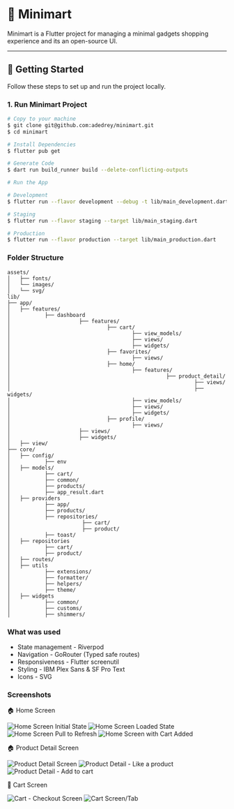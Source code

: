# 🛒 Minimart

Minimart is a Flutter project for managing a minimal gadgets shopping experience and its an open-source UI.

---

## 🚀 Getting Started

Follow these steps to set up and run the project locally.

### 1. Run Minimart Project

```sh
# Copy to your machine
$ git clone git@github.com:adedrey/minimart.git
$ cd minimart

# Install Dependencies
$ flutter pub get

# Generate Code
$ dart run build_runner build --delete-conflicting-outputs

# Run the App 

# Development
$ flutter run --flavor development --debug -t lib/main_development.dart

# Staging
$ flutter run --flavor staging --target lib/main_staging.dart

# Production
$ flutter run --flavor production --target lib/main_production.dart
```

### Folder Structure

```
assets/
│   ├── fonts/
│   └── images/
│   └── svg/
lib/
├── app/
│   ├── features/
│           ├── dashboard
│                      ├── features/
│                               ├── cart/
│                                       ├── view_models/
│                                       ├── views/
│                                       ├── widgets/
│                               ├── favorites/
│                                       ├── views/
│                               ├── home/
│                                       ├── features/
│                                                  ├── product_detail/
│                                                           ├── views/
│                                                           ├── widgets/
│                                       ├── view_models/
│                                       ├── views/
│                                       ├── widgets/
│                               ├── profile/
│                                       ├── views/
│                      ├── views/
│                      ├── widgets/
│   ├── view/
├── core/
│   ├── config/
│           ├── env     
│   ├── models/
│           ├── cart/
│           ├── common/
│           ├── products/
│           ├── app_result.dart
│   ├── providers
│           ├── app/
│           ├── products/
│           ├── repositories/
│                       ├── cart/
│                       ├── product/
│           ├── toast/
│   ├── repositories
│           ├── cart/
│           ├── product/
│   ├── routes/
│   ├── utils
│           ├── extensions/
│           ├── formatter/
│           ├── helpers/
│           ├── theme/
│   ├── widgets
│           ├── common/
│           ├── customs/
│           ├── shimmers/
```
### What was used

- State management - Riverpod
- Navigation - GoRouter (Typed safe routes)
- Responsiveness - Flutter screenutil
- Styling - IBM Plex Sans & SF Pro Text
- Icons - SVG


### Screenshots

🏠 Home Screen

![Home Screen Initial State](screenshots/HomeScreen-Loading.png)
![Home Screen Loaded State](screenshots/HomeScreen-Loaded.png)
![Home Screen Pull to Refresh](screenshots/HomeScreen-Loading-Refresh.png)
![Home Screen with Cart Added](screenshots/HomeScreen-CartAdded.png)

🏠 Product Detail Screen

![Product Detail Screen](screenshots/ProductDetail.png)
![Product Detail - Like a product](screenshots/ProductDetail-FavoriteAdded.png)
![Product Detail - Add to cart](screenshots/ProductDetail-CartAdded.png)

🛒 Cart Screen

![Cart - Checkout Screen](screenshots/Cart-CheckoutFromProduct.png)
![Cart Screen/Tab](screenshots/CartScreen.png)

